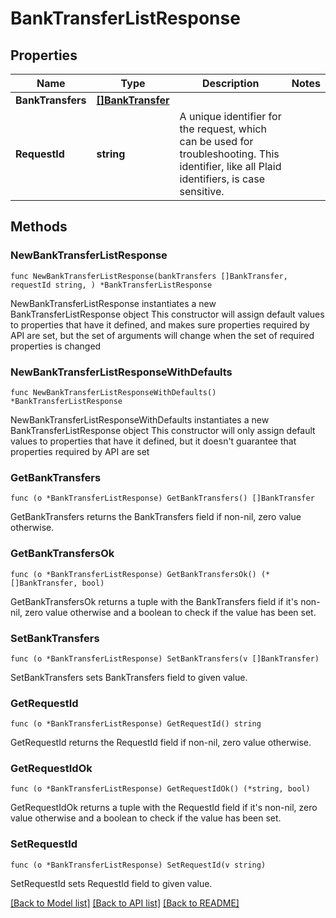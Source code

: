 # BankTransferListResponse

## Properties

Name | Type | Description | Notes
------------ | ------------- | ------------- | -------------
**BankTransfers** | [**[]BankTransfer**](BankTransfer.md) |  | 
**RequestId** | **string** | A unique identifier for the request, which can be used for troubleshooting. This identifier, like all Plaid identifiers, is case sensitive. | 

## Methods

### NewBankTransferListResponse

`func NewBankTransferListResponse(bankTransfers []BankTransfer, requestId string, ) *BankTransferListResponse`

NewBankTransferListResponse instantiates a new BankTransferListResponse object
This constructor will assign default values to properties that have it defined,
and makes sure properties required by API are set, but the set of arguments
will change when the set of required properties is changed

### NewBankTransferListResponseWithDefaults

`func NewBankTransferListResponseWithDefaults() *BankTransferListResponse`

NewBankTransferListResponseWithDefaults instantiates a new BankTransferListResponse object
This constructor will only assign default values to properties that have it defined,
but it doesn't guarantee that properties required by API are set

### GetBankTransfers

`func (o *BankTransferListResponse) GetBankTransfers() []BankTransfer`

GetBankTransfers returns the BankTransfers field if non-nil, zero value otherwise.

### GetBankTransfersOk

`func (o *BankTransferListResponse) GetBankTransfersOk() (*[]BankTransfer, bool)`

GetBankTransfersOk returns a tuple with the BankTransfers field if it's non-nil, zero value otherwise
and a boolean to check if the value has been set.

### SetBankTransfers

`func (o *BankTransferListResponse) SetBankTransfers(v []BankTransfer)`

SetBankTransfers sets BankTransfers field to given value.


### GetRequestId

`func (o *BankTransferListResponse) GetRequestId() string`

GetRequestId returns the RequestId field if non-nil, zero value otherwise.

### GetRequestIdOk

`func (o *BankTransferListResponse) GetRequestIdOk() (*string, bool)`

GetRequestIdOk returns a tuple with the RequestId field if it's non-nil, zero value otherwise
and a boolean to check if the value has been set.

### SetRequestId

`func (o *BankTransferListResponse) SetRequestId(v string)`

SetRequestId sets RequestId field to given value.



[[Back to Model list]](../README.md#documentation-for-models) [[Back to API list]](../README.md#documentation-for-api-endpoints) [[Back to README]](../README.md)


